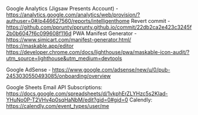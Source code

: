 Google Analytics (Jigsaw Presents Account) - https://analytics.google.com/analytics/web/provision/?authuser=0#/p446627560/reports/intelligenthome
Revert commit - https://github.com/pprunty/pprunty.github.io/commit/22db2ca2e423c3245f2b0b6047f6c099608f116d
PWA Manifest Generator - https://www.simicart.com/manifest-generator.html/
https://maskable.app/editor
https://developer.chrome.com/docs/lighthouse/pwa/maskable-icon-audit/?utm_source=lighthouse&utm_medium=devtools

Google AdSense - https://www.google.com/adsense/new/u/0/pub-2453030550493085/onboarding/overview

Google Sheets Email API Subscriptions: https://docs.google.com/spreadsheets/d/1vkphErZLYHzc5s2KIad-YHuNo0P-T2VHv4p0sqHaNbM/edit?gid=0#gid=0
Calendly: https://calendly.com/event_types/user/me